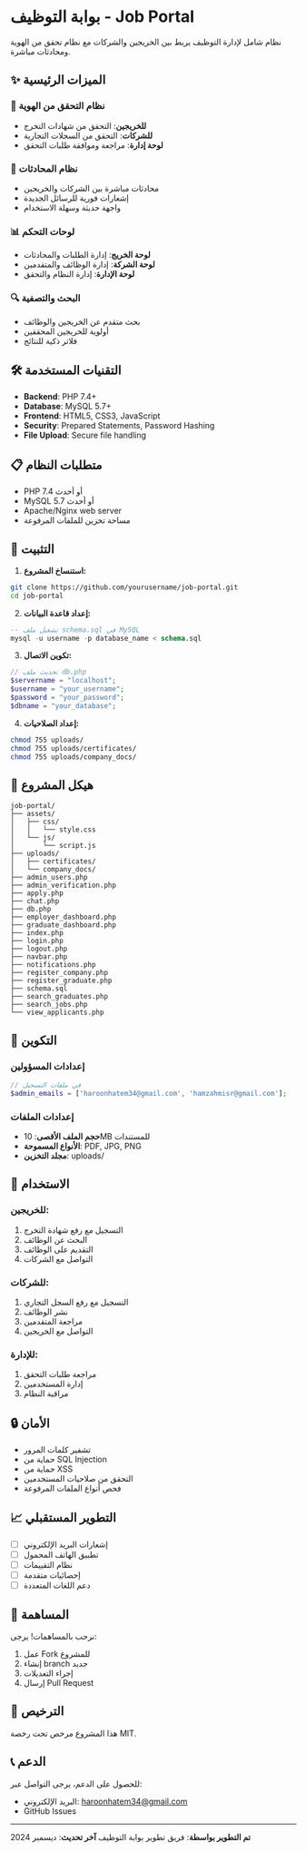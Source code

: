 # بوابة التوظيف - Job Portal

نظام شامل لإدارة التوظيف يربط بين الخريجين والشركات مع نظام تحقق من الهوية ومحادثات مباشرة.

## ✨ الميزات الرئيسية

### 🔐 نظام التحقق من الهوية
- **للخريجين**: التحقق من شهادات التخرج
- **للشركات**: التحقق من السجلات التجارية
- **لوحة إدارة**: مراجعة وموافقة طلبات التحقق

### 💬 نظام المحادثات
- محادثات مباشرة بين الشركات والخريجين
- إشعارات فورية للرسائل الجديدة
- واجهة حديثة وسهلة الاستخدام

### 📊 لوحات التحكم
- **لوحة الخريج**: إدارة الطلبات والمحادثات
- **لوحة الشركة**: إدارة الوظائف والمتقدمين
- **لوحة الإدارة**: إدارة النظام والتحقق

### 🔍 البحث والتصفية
- بحث متقدم عن الخريجين والوظائف
- أولوية للخريجين المحققين
- فلاتر ذكية للنتائج

## 🛠️ التقنيات المستخدمة

- **Backend**: PHP 7.4+
- **Database**: MySQL 5.7+
- **Frontend**: HTML5, CSS3, JavaScript
- **Security**: Prepared Statements, Password Hashing
- **File Upload**: Secure file handling

## 📋 متطلبات النظام

- PHP 7.4 أو أحدث
- MySQL 5.7 أو أحدث
- Apache/Nginx web server
- مساحة تخزين للملفات المرفوعة

## 🚀 التثبيت

1. **استنساخ المشروع:**
```bash
git clone https://github.com/yourusername/job-portal.git
cd job-portal
```

2. **إعداد قاعدة البيانات:**
```sql
-- تشغيل ملف schema.sql في MySQL
mysql -u username -p database_name < schema.sql
```

3. **تكوين الاتصال:**
```php
// تحديث ملف db.php
$servername = "localhost";
$username = "your_username";
$password = "your_password";
$dbname = "your_database";
```

4. **إعداد الصلاحيات:**
```bash
chmod 755 uploads/
chmod 755 uploads/certificates/
chmod 755 uploads/company_docs/
```

## 📁 هيكل المشروع

```
job-portal/
├── assets/
│   ├── css/
│   │   └── style.css
│   └── js/
│       └── script.js
├── uploads/
│   ├── certificates/
│   └── company_docs/
├── admin_users.php
├── admin_verification.php
├── apply.php
├── chat.php
├── db.php
├── employer_dashboard.php
├── graduate_dashboard.php
├── index.php
├── login.php
├── logout.php
├── navbar.php
├── notifications.php
├── register_company.php
├── register_graduate.php
├── schema.sql
├── search_graduates.php
├── search_jobs.php
└── view_applicants.php
```

## 🔧 التكوين

### إعدادات المسؤولين
```php
// في ملفات التسجيل
$admin_emails = ['haroonhatem34@gmail.com', 'hamzahmisr@gmail.com'];
```

### إعدادات الملفات
- **حجم الملف الأقصى**: 10MB للمستندات
- **الأنواع المسموحة**: PDF, JPG, PNG
- **مجلد التخزين**: uploads/

## 📱 الاستخدام

### للخريجين:
1. التسجيل مع رفع شهادة التخرج
2. البحث عن الوظائف
3. التقديم على الوظائف
4. التواصل مع الشركات

### للشركات:
1. التسجيل مع رفع السجل التجاري
2. نشر الوظائف
3. مراجعة المتقدمين
4. التواصل مع الخريجين

### للإدارة:
1. مراجعة طلبات التحقق
2. إدارة المستخدمين
3. مراقبة النظام

## 🔒 الأمان

- تشفير كلمات المرور
- حماية من SQL Injection
- حماية من XSS
- التحقق من صلاحيات المستخدمين
- فحص أنواع الملفات المرفوعة

## 📈 التطوير المستقبلي

- [ ] إشعارات البريد الإلكتروني
- [ ] تطبيق الهاتف المحمول
- [ ] نظام التقييمات
- [ ] إحصائيات متقدمة
- [ ] دعم اللغات المتعددة

## 🤝 المساهمة

نرحب بالمساهمات! يرجى:
1. عمل Fork للمشروع
2. إنشاء branch جديد
3. إجراء التعديلات
4. إرسال Pull Request

## 📄 الترخيص

هذا المشروع مرخص تحت رخصة MIT.

## 📞 الدعم

للحصول على الدعم، يرجى التواصل عبر:
- البريد الإلكتروني: haroonhatem34@gmail.com
- GitHub Issues

---

**تم التطوير بواسطة**: فريق تطوير بوابة التوظيف
**آخر تحديث**: ديسمبر 2024



